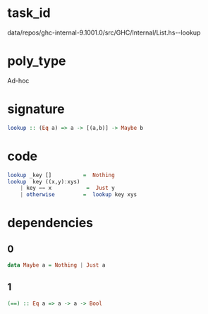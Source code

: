 
# task_id
data/repos/ghc-internal-9.1001.0/src/GHC/Internal/List.hs--lookup

# poly_type
Ad-hoc

# signature
```haskell
lookup :: (Eq a) => a -> [(a,b)] -> Maybe b
```   

# code
```haskell
lookup _key []          =  Nothing
lookup  key ((x,y):xys)
    | key == x           =  Just y
    | otherwise         =  lookup key xys
```

# dependencies
## 0
```haskell
data Maybe a = Nothing | Just a
```
## 1
```haskell
(==) :: Eq a => a -> a -> Bool
```
